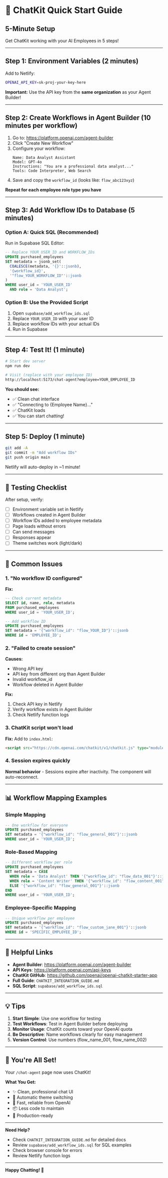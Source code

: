# 🚀 ChatKit Quick Start Guide

## 5-Minute Setup

Get ChatKit working with your AI Employees in 5 steps!

---

## Step 1: Environment Variables (2 minutes)

Add to Netlify:

```bash
OPENAI_API_KEY=sk-proj-your-key-here
```

**Important:** Use the API key from the **same organization** as your Agent Builder!

---

## Step 2: Create Workflows in Agent Builder (10 minutes per workflow)

1. Go to: https://platform.openai.com/agent-builder
2. Click "Create New Workflow"
3. Configure your workflow:
   ```
   Name: Data Analyst Assistant
   Model: GPT-4o
   Instructions: "You are a professional data analyst..."
   Tools: Code Interpreter, Web Search
   ```
4. Save and copy the `workflow_id` (looks like: `flow_abc123xyz`)

**Repeat for each employee role type you have**

---

## Step 3: Add Workflow IDs to Database (5 minutes)

### Option A: Quick SQL (Recommended)

Run in Supabase SQL Editor:

```sql
-- Replace YOUR_USER_ID and WORKFLOW_IDs
UPDATE purchased_employees
SET metadata = jsonb_set(
  COALESCE(metadata, '{}'::jsonb),
  '{workflow_id}',
  '"flow_YOUR_WORKFLOW_ID"'::jsonb
)
WHERE user_id = 'YOUR_USER_ID'
  AND role = 'Data Analyst';
```

### Option B: Use the Provided Script

1. Open `supabase/add_workflow_ids.sql`
2. Replace `YOUR_USER_ID` with your user ID
3. Replace workflow IDs with your actual IDs
4. Run in Supabase

---

## Step 4: Test It! (1 minute)

```bash
# Start dev server
npm run dev

# Visit (replace with your employee ID)
http://localhost:5173/chat-agent?employee=YOUR_EMPLOYEE_ID
```

**You should see:**
- ✅ Clean chat interface
- ✅ "Connecting to {Employee Name}..."
- ✅ ChatKit loads
- ✅ You can start chatting!

---

## Step 5: Deploy (1 minute)

```bash
git add -A
git commit -m "Add workflow IDs"
git push origin main
```

Netlify will auto-deploy in ~1 minute!

---

## 🎯 Testing Checklist

After setup, verify:

- [ ] Environment variable set in Netlify
- [ ] Workflows created in Agent Builder
- [ ] Workflow IDs added to employee metadata
- [ ] Page loads without errors
- [ ] Can send messages
- [ ] Responses appear
- [ ] Theme switches work (light/dark)

---

## 🐛 Common Issues

### 1. "No workflow ID configured"

**Fix:**
```sql
-- Check current metadata
SELECT id, name, role, metadata
FROM purchased_employees
WHERE user_id = 'YOUR_USER_ID';

-- Add workflow ID
UPDATE purchased_employees
SET metadata = '{"workflow_id": "flow_YOUR_ID"}'::jsonb
WHERE id = 'EMPLOYEE_ID';
```

### 2. "Failed to create session"

**Causes:**
- Wrong API key
- API key from different org than Agent Builder
- Invalid workflow_id
- Workflow deleted in Agent Builder

**Fix:**
1. Check API key in Netlify
2. Verify workflow exists in Agent Builder
3. Check Netlify function logs

### 3. ChatKit script won't load

**Fix:** Add to `index.html`:
```html
<script src="https://cdn.openai.com/chatkit/v1/chatkit.js" type="module"></script>
```

### 4. Session expires quickly

**Normal behavior** - Sessions expire after inactivity. The component will auto-reconnect.

---

## 📊 Workflow Mapping Examples

### Simple Mapping
```sql
-- One workflow for everyone
UPDATE purchased_employees
SET metadata = '{"workflow_id": "flow_general_001"}'::jsonb
WHERE user_id = 'YOUR_USER_ID';
```

### Role-Based Mapping
```sql
-- Different workflow per role
UPDATE purchased_employees
SET metadata = CASE
  WHEN role = 'Data Analyst' THEN '{"workflow_id": "flow_data_001"}'::jsonb
  WHEN role = 'Content Writer' THEN '{"workflow_id": "flow_content_001"}'::jsonb
  ELSE '{"workflow_id": "flow_general_001"}'::jsonb
END
WHERE user_id = 'YOUR_USER_ID';
```

### Employee-Specific Mapping
```sql
-- Unique workflow per employee
UPDATE purchased_employees
SET metadata = '{"workflow_id": "flow_custom_jane_001"}'::jsonb
WHERE id = 'SPECIFIC_EMPLOYEE_ID';
```

---

## 🔗 Helpful Links

- **Agent Builder**: https://platform.openai.com/agent-builder
- **API Keys**: https://platform.openai.com/api-keys
- **ChatKit GitHub**: https://github.com/openai/openai-chatkit-starter-app
- **Full Guide**: `CHATKIT_INTEGRATION_GUIDE.md`
- **SQL Script**: `supabase/add_workflow_ids.sql`

---

## 💡 Tips

1. **Start Simple**: Use one workflow for testing
2. **Test Workflows**: Test in Agent Builder before deploying
3. **Monitor Usage**: ChatKit counts toward your OpenAI quota
4. **Be Descriptive**: Name workflows clearly for easy management
5. **Version Control**: Use numbers (flow_name_001, flow_name_002)

---

## 🎊 You're All Set!

Your `/chat-agent` page now uses ChatKit!

**What You Get:**
- ✨ Clean, professional chat UI
- 🎨 Automatic theme switching
- 🚀 Fast, reliable from OpenAI
- 📦 Less code to maintain
- 💪 Production-ready

---

**Need Help?**
- Check `CHATKIT_INTEGRATION_GUIDE.md` for detailed docs
- Review `supabase/add_workflow_ids.sql` for SQL examples
- Check browser console for errors
- Review Netlify function logs

---

**Happy Chatting! 🎉**

